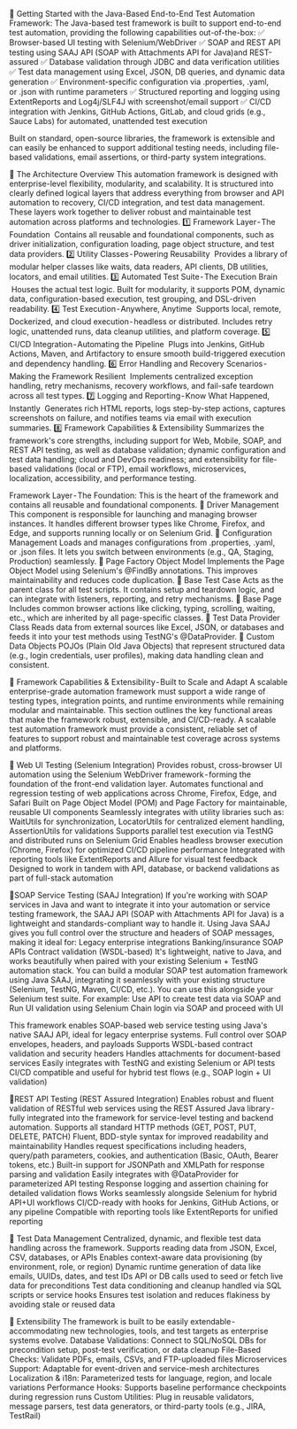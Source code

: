 🧰 Getting Started with the Java-Based End-to-End Test Automation Framework:
The Java-based test framework is built to support end-to-end test automation, providing the following capabilities out-of-the-box:
✅ Browser-based UI testing with Selenium/WebDriver
✅ SOAP and REST API testing using SAAJ API (SOAP with Attachments API for Java)and REST-assured
✅ Database validation through JDBC and data verification utilities
✅ Test data management using Excel, JSON, DB queries, and dynamic data generation
✅ Environment-specific configuration via .properties, .yaml, or .json with runtime parameters
✅ Structured reporting and logging using ExtentReports and Log4j/SLF4J with screenshot/email support
✅ CI/CD integration with Jenkins, GitHub Actions, GitLab, and cloud grids (e.g., Sauce Labs) for automated, unattended test execution

Built on standard, open-source libraries, the framework is extensible and can easily be enhanced to support additional testing needs, including file-based validations, email assertions, or third-party system integrations.

🧱 The Architecture Overview
This automation framework is designed with enterprise-level flexibility, modularity, and scalability. It is structured into clearly defined logical layers that address everything from browser and API automation to recovery, CI/CD integration, and test data management. These layers work together to deliver robust and maintainable test automation across platforms and technologies.
1️⃣ Framework Layer - The Foundation
 Contains all reusable and foundational components, such as driver initialization, configuration loading, page object structure, and test data providers.
2️⃣ Utility Classes - Powering Reusability
 Provides a library of modular helper classes like waits, data readers, API clients, DB utilities, locators, and email utilities.
3️⃣ Automated Test Suite - The Execution Brain
 Houses the actual test logic. Built for modularity, it supports POM, dynamic data, configuration-based execution, test grouping, and DSL-driven readability.
4️⃣ Test Execution - Anywhere, Anytime
 Supports local, remote, Dockerized, and cloud execution - headless or distributed. Includes retry logic, unattended runs, data cleanup utilities, and platform coverage.
5️⃣ CI/CD Integration - Automating the Pipeline
 Plugs into Jenkins, GitHub Actions, Maven, and Artifactory to ensure smooth build-triggered execution and dependency handling.
6️⃣ Error Handling and Recovery Scenarios - Making the Framework Resilient
 Implements centralized exception handling, retry mechanisms, recovery workflows, and fail-safe teardown across all test types.
7️⃣ Logging and Reporting - Know What Happened, Instantly
 Generates rich HTML reports, logs step-by-step actions, captures screenshots on failure, and notifies teams via email with execution summaries.
8️⃣ Framework Capabilities & Extensibility
Summarizes the framework's core strengths, including support for Web, Mobile, SOAP, and REST API testing, as well as database validation; dynamic configuration and test data handling; cloud and DevOps readiness; and extensibility for file-based validations (local or FTP), email workflows, microservices, localization, accessibility, and performance testing.


Framework Layer - The Foundation:
This is the heart of the framework and contains all reusable and foundational components.
🔹 Driver Management
This component is responsible for launching and managing browser instances. It handles different browser types like Chrome, Firefox, and Edge, and supports running locally or on Selenium Grid.
🔹 Configuration Management
Loads and manages configurations from .properties, .yaml, or .json files. It lets you switch between environments (e.g., QA, Staging, Production) seamlessly.
🔹 Page Factory Object Model
Implements the Page Object Model using Selenium's @FindBy annotations. This improves maintainability and reduces code duplication.
🔹 Base Test Case
Acts as the parent class for all test scripts. It contains setup and teardown logic, and can integrate with listeners, reporting, and retry mechanisms.
🔹 Base Page
Includes common browser actions like clicking, typing, scrolling, waiting, etc., which are inherited by all page-specific classes.
🔹 Test Data Provider Class
Reads data from external sources like Excel, JSON, or databases and feeds it into your test methods using TestNG's @DataProvider.
🔹 Custom Data Objects
POJOs (Plain Old Java Objects) that represent structured data (e.g., login credentials, user profiles), making data handling clean and consistent.





🧩 Framework Capabilities & Extensibility - Built to Scale and Adapt
A scalable enterprise-grade automation framework must support a wide range of testing types, integration points, and runtime environments while remaining modular and maintainable. This section outlines the key functional areas that make the framework robust, extensible, and CI/CD-ready.
A scalable test automation framework must provide a consistent, reliable set of features to support robust and maintainable test coverage across systems and platforms.

🔹 Web UI Testing (Selenium Integration)
Provides robust, cross-browser UI automation using the Selenium WebDriver framework - forming the foundation of the front-end validation layer.
Automates functional and regression testing of web applications across Chrome, Firefox, Edge, and Safari
Built on Page Object Model (POM) and Page Factory for maintainable, reusable UI components
Seamlessly integrates with utility libraries such as: WaitUtils for synchronization, LocatorUtils for centralized element handling, AssertionUtils for validations
Supports parallel test execution via TestNG and distributed runs on Selenium Grid
Enables headless browser execution (Chrome, Firefox) for optimized CI/CD pipeline performance
Integrated with reporting tools like ExtentReports and Allure for visual test feedback
Designed to work in tandem with API, database, or backend validations as part of full-stack automation

🔹SOAP Service Testing (SAAJ Integration)
If you're working with SOAP services in Java and want to integrate it into your automation or service testing framework, the SAAJ API (SOAP with Attachments API for Java) is a lightweight and standards-compliant way to handle it.
Using Java SAAJ gives you full control over the structure and headers of SOAP messages, making it ideal for:
Legacy enterprise integrations
Banking/insurance SOAP APIs
Contract validation (WSDL-based)
It's lightweight, native to Java, and works beautifully when paired with your existing Selenium + TestNG automation stack.
You can build a modular SOAP test automation framework using Java SAAJ, integrating it seamlessly with your existing structure (Selenium, TestNG, Maven, CI/CD, etc.).
You can use this alongside your Selenium test suite. For example:
Use API to create test data via SOAP and Run UI validation using Selenium
Chain login via SOAP and proceed with UI

This framework enables SOAP-based web service testing using Java's native SAAJ API, ideal for legacy enterprise systems.
Full control over SOAP envelopes, headers, and payloads
Supports WSDL-based contract validation and security headers
Handles attachments for document-based services
Easily integrates with TestNG and existing Selenium or API tests
CI/CD compatible and useful for hybrid test flows (e.g., SOAP login + UI validation)

🔹REST API Testing (REST Assured Integration)
Enables robust and fluent validation of RESTful web services using the REST Assured Java library - fully integrated into the framework for service-level testing and backend automation.
Supports all standard HTTP methods (GET, POST, PUT, DELETE, PATCH)
Fluent, BDD-style syntax for improved readability and maintainability
Handles request specifications including headers, query/path parameters, cookies, and authentication (Basic, OAuth, Bearer tokens, etc.)
Built-in support for JSONPath and XMLPath for response parsing and validation
Easily integrates with @DataProvider for parameterized API testing
Response logging and assertion chaining for detailed validation flows
Works seamlessly alongside Selenium for hybrid API+UI workflows
CI/CD-ready with hooks for Jenkins, GitHub Actions, or any pipeline
Compatible with reporting tools like ExtentReports for unified reporting

🔹 Test Data Management
Centralized, dynamic, and flexible test data handling across the framework.
Supports reading data from JSON, Excel, CSV, databases, or APIs
Enables context-aware data provisioning (by environment, role, or region)
Dynamic runtime generation of data like emails, UUIDs, dates, and test IDs
API or DB calls used to seed or fetch live data for preconditions
Test data conditioning and cleanup handled via SQL scripts or service hooks
Ensures test isolation and reduces flakiness by avoiding stale or reused data

🔹 Extensibility
The framework is built to be easily extendable - accommodating new technologies, tools, and test targets as enterprise systems evolve.
Database Validations: Connect to SQL/NoSQL DBs for precondition setup, post-test verification, or data cleanup
File-Based Checks: Validate PDFs, emails, CSVs, and FTP-uploaded files
Microservices Support: Adaptable for event-driven and service-mesh architectures
Localization & i18n: Parameterized tests for language, region, and locale variations
Performance Hooks: Supports baseline performance checkpoints during regression runs
Custom Utilities: Plug in reusable validators, message parsers, test data generators, or third-party tools (e.g., JIRA, TestRail)




